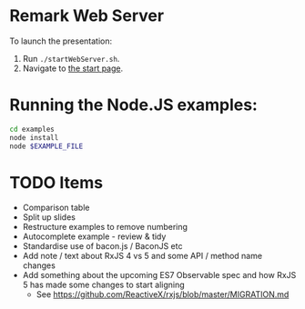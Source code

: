 # Remark Web Server

To launch the presentation:

1. Run `./startWebServer.sh`.
2. Navigate to [the start page](http://localhost:8000).


# Running the Node.JS examples:

```bash
cd examples
node install
node $EXAMPLE_FILE
```

# TODO Items

- Comparison table
- Split up slides
- Restructure examples to remove numbering
- Autocomplete example - review & tidy
- Standardise use of bacon.js / BaconJS etc
- Add note / text about RxJS 4 vs 5 and some API / method name changes
- Add something about the upcoming ES7 Observable spec and how RxJS 5 has made some changes to start aligning
    - See https://github.com/ReactiveX/rxjs/blob/master/MIGRATION.md